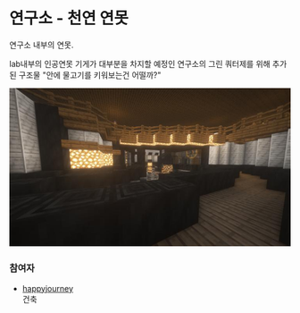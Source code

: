 # 연구소 - 천연 연못

연구소 내부의 연못.

lab내부의 인공연못 기게가 대부분을 차지할 예정인 연구소의 그린 쿼터제를 위해 추가된 구조물 
"안에 물고기를 키워보는건 어떨까?"

![asdf](../../asset/buildings/lab_pond/main.jpg)

### 참여자
<!-- tag_source_open:description:member_contribute -->
- [happyjourney](../members/happyjourney.md)  
건축
<!-- tag_close-->